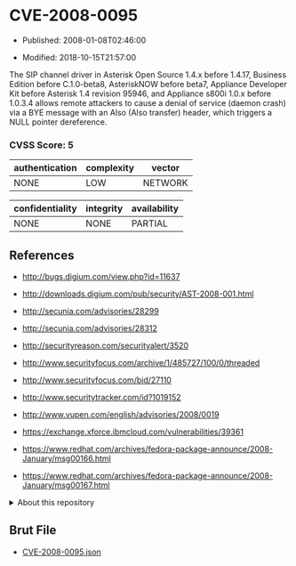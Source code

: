 # CVE-2008-0095

- Published: 2008-01-08T02:46:00

- Modified: 2018-10-15T21:57:00

The SIP channel driver in Asterisk Open Source 1.4.x before 1.4.17, Business Edition before C.1.0-beta8, AsteriskNOW before beta7, Appliance Developer Kit before Asterisk 1.4 revision 95946, and Appliance s800i 1.0.x before 1.0.3.4 allows remote attackers to cause a denial of service (daemon crash) via a BYE message with an Also (Also transfer) header, which triggers a NULL pointer dereference.

### CVSS Score: **5**

| authentication | complexity | vector |
| --- | --- | --- |
| NONE | LOW | NETWORK |

| confidentiality | integrity | availability |
| --- | --- | --- |
| NONE | NONE | PARTIAL |

## References

* http://bugs.digium.com/view.php?id=11637

* http://downloads.digium.com/pub/security/AST-2008-001.html

* http://secunia.com/advisories/28299

* http://secunia.com/advisories/28312

* http://securityreason.com/securityalert/3520

* http://www.securityfocus.com/archive/1/485727/100/0/threaded

* http://www.securityfocus.com/bid/27110

* http://www.securitytracker.com/id?1019152

* http://www.vupen.com/english/advisories/2008/0019

* https://exchange.xforce.ibmcloud.com/vulnerabilities/39361

* https://www.redhat.com/archives/fedora-package-announce/2008-January/msg00166.html

* https://www.redhat.com/archives/fedora-package-announce/2008-January/msg00167.html

<details>
<summary>About this repository</summary> 

  This repository is part of the project [Live Hack CVE](https://github.com/Live-Hack-CVE). Main website can be found [www.live-hack.org](https://www.live-hack.org) 
  
  Made by [Sn0wAlice](https://github.com/Sn0wAlice) for the people that care about security and need to have a feed of the latest CVEs. Hope you enjoy it, don't forget to star the repo and follow me on [Twitter](https://twitter.com/Sn0wAlice) and [Github](https://github.com/Sn0wAlice). And that is my [personnal website](https://www.alice-snow.me/)

  - [Home Page](https://github.com/Live-Hack-CVE)
  - [Framework](https://github.com/Live-Hack-CVE/cve-framework)
  - [CVE database](https://github.com/Live-Hack-CVE/full_database)
  - [Changelog](https://github.com/Live-Hack-CVE/Changelog)
</details>

## Brut File

* [CVE-2008-0095.json](https://raw.githubusercontent.com/Live-Hack-CVE/full_database/main/cves/2008/CVE-2008-0095.json)

